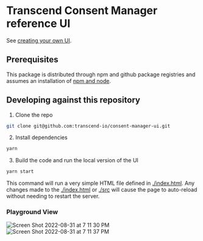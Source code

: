 # Transcend Consent Manager reference UI

See [creating your own UI](https://transcend.notion.site/Creating-your-own-UI-8ae5151b74134f52b0ddd10b5ff077ba).

## Prerequisites

This package is distributed through npm and github package registries and assumes an installation of [npm and node](https://docs.npmjs.com/downloading-and-installing-node-js-and-npm).

## Developing against this repository

1. Clone the repo

```sh
git clone git@github.com:transcend-io/consent-manager-ui.git
```

2. Install dependencies

```sh
yarn
```

3. Build the code and run the local version of the UI

```sh
yarn start
```

This command will run a very simple HTML file defined in [./index.html](./index.html).
Any changes made to the [./index.html](./index.html) or [./src](./src/) will cause the page to auto-reload
without needing to restart the server.

### Playground View

![Screen Shot 2022-08-31 at 7 11 30 PM](https://user-images.githubusercontent.com/10264973/187817555-8dde868f-1fc2-43df-aa6e-10d3ba992e19.jpg)
![Screen Shot 2022-08-31 at 7 11 37 PM](https://user-images.githubusercontent.com/10264973/187817554-6ce650d5-9eb8-4f9e-9761-2f8150050228.jpg)
